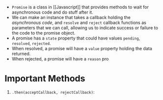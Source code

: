 - `Promise` is a class in [[Javascript]] that provides methods to wait for asynchronous code and do stuff after it.
- We can make an instance that takes a callback holding the *asynchronous code*, and `resolve` and `reject` callback functions as parameters that we can call, allowing us to indicate success or failure to the code to the promise object.
- A promise has a `state` property that could have values `pending`, `resolved`, `rejected`.
- When resolved, a promise will have a `value` property holding the data returned.
- When rejected, a promise will have a `reason` pro
# Important Methods
1. `.then(acceptCallback, rejectCallback)`: 